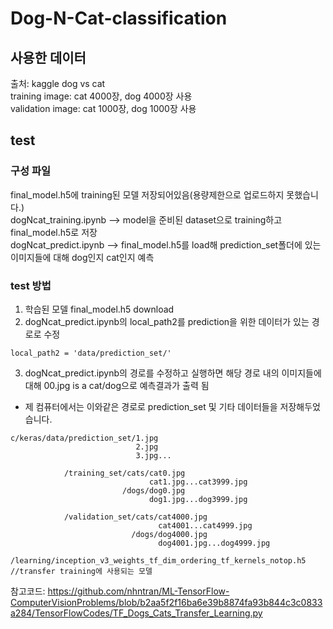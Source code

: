 # Dog-N-Cat-classification

## 사용한 데이터

출처: kaggle dog vs cat   
training image: cat 4000장, dog 4000장 사용   
validation image: cat 1000장, dog 1000장 사용   

## test

### 구성 파일
final_model.h5에 training된 모델 저장되어있음(용량제한으로 업로드하지 못했습니다.)   
dogNcat_training.ipynb --> model을 준비된 dataset으로 training하고 final_model.h5로 저장    
dogNcat_predict.ipynb --> final_model.h5를 load해 prediction_set폴더에 있는 이미지들에 대해 dog인지 cat인지 예측   

### test 방법
1. 학습된 모델 final_model.h5 download   
2. dogNcat_predict.ipynb의 local_path2를 prediction을 위한 데이터가 있는 경로로 수정   
```
local_path2 = 'data/prediction_set/'
```
3. dogNcat_predict.ipynb의 경로를 수정하고 실행하면 해당 경로 내의 이미지들에 대해 00.jpg is a cat/dog으로 예측결과가 출력 됨   

* 제 컴퓨터에서는 이와같은 경로로 prediction_set 및 기타 데이터들을 저장해두었습니다.   
```
c/keras/data/prediction_set/1.jpg
                            2.jpg
                            3.jpg...   
                            
            /training_set/cats/cat0.jpg 
                               cat1.jpg...cat3999.jpg
                         /dogs/dog0.jpg
                               dog1.jpg...dog3999.jpg
                               
            /validation_set/cats/cat4000.jpg
                                 cat4001...cat4999.jpg
                           /dogs/dog4000.jpg
                                 dog4001.jpg...dog4999.jpg
            /learning/inception_v3_weights_tf_dim_ordering_tf_kernels_notop.h5 //transfer training에 사용되는 모델

```
참고코드: https://github.com/nhntran/ML-TensorFlow-ComputerVisionProblems/blob/b2aa5f2f16ba6e39b8874fa93b844c3c0833a284/TensorFlowCodes/TF_Dogs_Cats_Transfer_Learning.py

